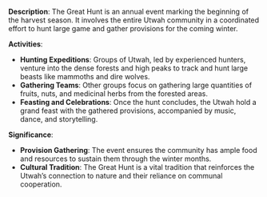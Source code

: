 **Description**: The Great Hunt is an annual event marking the beginning of the harvest season. It involves the entire Utwah community in a coordinated effort to hunt large game and gather provisions for the coming winter.

**Activities**:

- **Hunting Expeditions**: Groups of Utwah, led by experienced hunters, venture into the dense forests and high peaks to track and hunt large beasts like mammoths and dire wolves.
- **Gathering Teams**: Other groups focus on gathering large quantities of fruits, nuts, and medicinal herbs from the forested areas.
- **Feasting and Celebrations**: Once the hunt concludes, the Utwah hold a grand feast with the gathered provisions, accompanied by music, dance, and storytelling.

**Significance**:

- **Provision Gathering**: The event ensures the community has ample food and resources to sustain them through the winter months.
- **Cultural Tradition**: The Great Hunt is a vital tradition that reinforces the Utwah’s connection to nature and their reliance on communal cooperation.